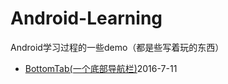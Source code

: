 # Android-Learning
Android学习过程的一些demo（都是些写着玩的东西）
- [BottomTab(一个底部导航栏)](https://github.com/Cyrilszq/Android-Learning/tree/master/BottomTab)2016-7-11
